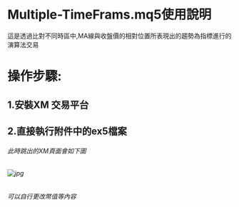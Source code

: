 Multiple-TimeFrams.mq5使用說明
==================

這是透過比對不同時區中,MA線與收盤價的相對位置所表現出的趨勢為指標進行的演算法交易

操作步驟:
================

## 1.安裝XM 交易平台 ##
## 2.直接執行附件中的ex5檔案 ##
  ###### 此時跳出的XM頁面會如下圖 ######
  ###### ![jpg]([([https://drive.google.com/file/d/17ZQjW2s8H-Boh9uDG-Nwsw7Jo6GQTmZb/view?usp=drive_link](https://c.mql5.com/31/1097/prop-firm-ea-mt5-screen-4208.png))]) ######
  ###### 可以自行更改幣值等內容 ######
  
